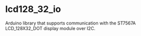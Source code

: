 # lcd128_32_io
Arduino library that supports communication with the ST7567A LCD_128X32_DOT display module over I2C.
